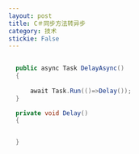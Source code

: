```yaml
---
layout: post
title: C＃同步方法转异步 
category: 技术 
stickie: False
---
```


<!--more-->

<div id="toc"></div>

```csharp
  
  public async Task DelayAsync()
  {
  
      await Task.Run(()=>Delay());
  }

  private void Delay()
  {


  }
```


 
